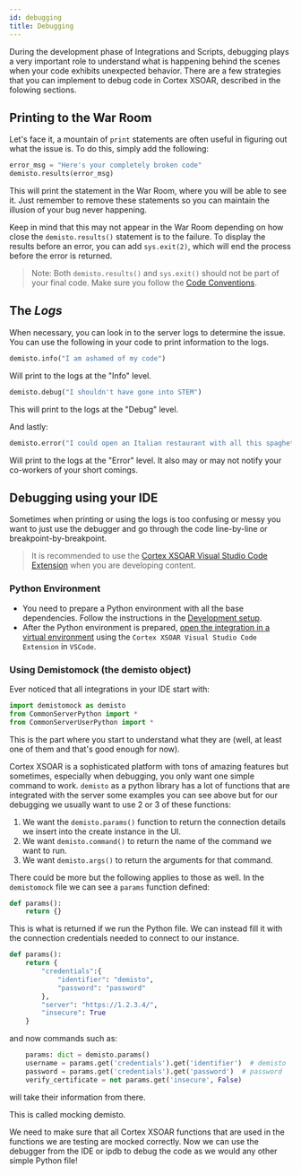 ```yaml
---
id: debugging
title: Debugging
---
```


During the development phase of Integrations and Scripts, debugging plays a very important role to understand what is happening behind the scenes when your code exhibits unexpected behavior. There are a few strategies that you can implement to debug code in Cortex XSOAR, described in the folowing sections.

## Printing to the War Room

Let's face it, a mountain of `print` statements are often useful in figuring out what the issue is. To do this, simply add the following:

```python
error_msg = "Here's your completely broken code"
demisto.results(error_msg)
```

This will print the statement in the War Room, where you will be able to see it. Just remember to remove these statements so you can maintain the illusion of your bug never happening.

Keep in mind that this may not appear in the War Room depending on how close the ```demisto.results()``` statement is to the failure. To display the results before an error, you can add ```sys.exit(2)```, which will end the process before the error is returned.

>Note:
Both ```demisto.results()``` and ```sys.exit()``` should not be part of your final code. Make sure you follow the [Code Conventions](../integrations/code-conventions).


## The *Logs*

When necessary, you can look in to the server logs to determine the issue. You can use the following in your code to print information to the logs.

```python
demisto.info("I am ashamed of my code")
```

Will print to the logs at the "Info" level.

```python
demisto.debug("I shouldn't have gone into STEM")
```

This will print to the logs at the "Debug" level.

And lastly:

```python
demisto.error("I could open an Italian restaurant with all this spaghetti I am writing.")
```

Will print to the logs at the "Error" level. It also may or may not notify your co-workers of your short comings.

## Debugging using your IDE

Sometimes when printing or using the logs is too confusing or messy you want to just use the debugger and go through the code line-by-line or breakpoint-by-breakpoint.

> It is recommended to use the [Cortex XSOAR Visual Studio Code Extension](../concepts/vscode-extension.md) when you are developing content.

### Python Environment  

* You need to prepare a Python environment with all the base dependencies. Follow the instructions in the [Development setup](../concepts/dev-setup.md).
* After the Python environment is prepared, [open the integration in a virtual environment](../concepts/vscode-extension.md#open-integrations-and-scripts-in-python-virtual-environment) using the `Cortex XSOAR Visual Studio Code Extension` in `VSCode`.
### Using Demistomock (the demisto object)

Ever noticed that all integrations in your IDE start with:

```python
import demistomock as demisto
from CommonServerPython import *
from CommonServerUserPython import *
```

This is the part where you start to understand what they are (well, at least one of them and that's good enough for now).

Cortex XSOAR is a sophisticated platform with tons of amazing features but sometimes, especially when debugging, you only want one simple command to work. `demisto` as a python library has a lot of functions that are integrated with the server some examples you can see above but for our debugging we usually want to use 2 or 3 of these functions:

1. We want the `demisto.params()` function to return the connection details we insert into the create instance in the UI.
1. We want `demisto.command()` to return the name of the command we want to run.
1. We want `demisto.args()` to return the arguments for that command.

There could be more but the following applies to those as well.
In the `demistomock` file we can see a `params` function defined:

```python
def params():
    return {}
```

This is what is returned if we run the Python file.
We can instead fill it with the connection credentials needed to connect to our instance.

```python
def params():
    return {
        "credentials":{
            "identifier": "demisto",
            "password": "password"
        },
        "server": "https://1.2.3.4/",
        "insecure": True
    }
```

and now commands such as:

```python
    params: dict = demisto.params()
    username = params.get('credentials').get('identifier')  # demisto
    password = params.get('credentials').get('password')  # password
    verify_certificate = not params.get('insecure', False)
```

will take their information from there.

This is called mocking demisto.

We need to make sure that all Cortex XSOAR functions that are used in the functions we are testing are mocked correctly.
Now we can use the debugger from the IDE or ipdb to debug the code as we would any other simple Python file!
